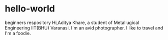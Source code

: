 # hello-world
beginners respository
Hi,Aditya Khare, a student of Metallugical Engineering IIT(BHU) Varanasi. I'm an avid photographer. I like to travel and I'm a foodie.
